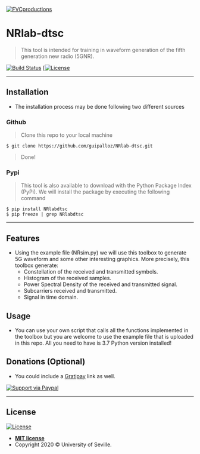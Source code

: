 

<a href="https://codeocean.com/capsule/7434591/"><img src="https://codeocean.com/codeocean-public/algorithm/main-image/17cd61e7-7a70-47ac-b4ba-eb8a58e05581/1592319446" title="FVCproductions" alt="FVCproductions"></a>


# NRlab-dtsc

> This tool is intended for training in waveform generation of the fifth generation new radio (5GNR).

[![Build Status](http://img.shields.io/travis/badges/badgerbadgerbadger.svg?style=flat-square)](https://travis-ci.org/badges/badgerbadgerbadger) [[![License](http://img.shields.io/:license-mit-blue.svg?style=flat-square)](http://badges.mit-license.org)

---

<!-- ---

## Example (Optional)

```javascript
// code away!

let generateProject = project => {
  let code = [];
  for (let js = 0; js < project.length; js++) {
    code.push(js);
  }
};
```

---
-->
## Installation

- The installation process may be done following two different sources

### Github

> Clone this repo to your local machine

```shell
$ git clone https://github.com/guipalloz/NRlab-dtsc.git
```

> Done!

### Pypi

> This tool is also available to download with the Python Package Index (PyPi). We will install the package by executing the following command

```shell
$ pip install NRlabdtsc
$ pip freeze | grep NRlabdtsc
```
---

## Features
-	Using the example file (NRsim.py) we will use this toolbox to generate 5G waveform and some other interesting graphics. More precisely, this toolbox generate:
	- Constellation of the received and transmitted symbols.
	- Histogram of the received samples.
	- Power Spectral Density of the received and transmitted signal.
	- Subcarriers received and transmitted.
	- Signal in time domain.
## Usage
- You can use your own script that calls all the functions implemented in the toolbox but you are welcome to use the example file that is uploaded in this repo. All you need to have is 3.7 Python version installed!

## Donations (Optional)

- You could include a <a href="https://cdn.rawgit.com/gratipay/gratipay-badge/2.3.0/dist/gratipay.png" target="_blank">Gratipay</a> link as well.

[![Support via Paypal](https://images.squarespace-cdn.com/content/v1/59095c596a496317a4d3be88/1504479487656-KNQRWN1IEU14LC7PF338/ke17ZwdGBToddI8pDm48kCY1esIE84K43lhRIxGwq5xZw-zPPgdn4jUwVcJE1ZvWhcwhEtWJXoshNdA9f1qD7a3IG1vtna7BEUjBtarIuotNbqtjO-YLGO73uv4dHhsXaMwQEF6pgdG1igJQDADREQ/Harvey+Relief+-+Donate+via+Paypal)](paypal.me/guillepl8)


---

## License

[![License](http://img.shields.io/:license-mit-blue.svg?style=flat-square)](http://badges.mit-license.org)

- **[MIT license](http://opensource.org/licenses/mit-license.php)**
- Copyright 2020 © University of Seville.